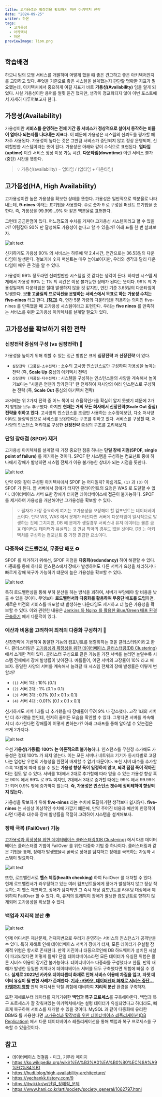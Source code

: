 ```yaml
---
title: 고가용성과 확장성을 확보하기 위한 아키텍처 전략
date: "2024-09-25"
writer: 하온
tags:
  - 고가용성
  - 아키텍처
  - 하온 
previewImage: lion.png
---
```


## 학습배경

하모니 팀의 모행 서비스를 개발하며 어떻게 했을 떄 좋은 견고하고 좋은 아키텍처인지를 고민하고 있다. 무엇을 기준으로 좋은 시스템을 설계했는지 판단할 명확한 지표가 필요했는데, 아키텍처에서 중요하게 여길 지표가 바로 **가용성(Availability)** 임을 알게 되었다. 사실 가용성이란 용어를 얼핏 듣긴 했지만, 생각이 정교화되지 않아 이번 포스트에서 자세히 다루어보고자 한다. 

## 가용성(Availability)

가용성이란 **서비스를 운영하는 전체 기간 중 서비스가 정상적으로 살아서 동작하는 비율이 얼마나 되는지를 나타내는 지표**다. 이 떄문에 가용성은 시스템의 신뢰도를 평가할 때 자주 사용된다. 
가용성이 높다는 것은 그만큼 서비스가 중단되지 않고 정상 운영되며, 신뢰할만한 시스템이라는 뜻이 된다. 가용성은 아래와 같이 수식으로 표현된다. **업타임(uptime)** 이란 서비스 정상 이용 가능 시간, **다운타임(downtime)** 이란 서비스 불가(중단) 시간을 뜻한다.

> 💡 가용성(availability) = 업타임 / (업타임 + 다운타임)

## 고가용성(HA, High Availability)

고가용성이란 높은 가용성을 확보한 상태를 뜻한다. 가용성은 일반적으로 백분율로 나타내는데, **9-nines** 이라는 표기법을 사용한다. 주로 숫자 9 로 구성된 퍼센트 표기법을 뜻한다. 즉, 가용성을 99.999...9% 와 같은 백분율로 표현한다. 

그런데 궁금한점이 있다. 어느정도의 수치를 가져야 고가용성 시스템이라고 할 수 있을까? 어림잡아 90% 만 달성해도 가용성이 높다고 할 수 있을까? 아래 표를 한 번 살펴보자.

![alt text](image.png)

신기하게도 가용성 90% 의 서비스는 하루에 약 2.4시간, 연간으로는 36.53일의 다운타임이 발생한다. 겉보기에 숫자 퍼센트는 매우 높아보이지만, 우리와 생각과 달리 다운타임이 매우 큰 것을 알 수 있다. 

가용성이 99% 정도라면 신뢰할만한 시스템일 것 같다는 생각이 든다. 하지만 시스템 세계에서 가용성 99% 는 1% 의 시간은 이용 불가능한 상태가 된다는 뜻이다. 99% 의 가용성일때의 다운타임은 절대 발생하지 않을 것 같지만, 연간 기준 3.65일의 다운타임이 발생한다. **보통 고품질의 프로덕션을 운영하는 서비스에서 목표로 하는 가용성 수치는 five-nines** 라고 한다. **[(참고)](https://ko.wikipedia.org/wiki/%EA%B3%A0%EA%B0%80%EC%9A%A9%EC%84%B1)** 즉, 연간 5분 가량의 다운타임을 허용하는 의미인 five-nines 를 만족했을 때 고가용성 시스템이라고 표현한다. 우리는 **five nines** 를 만족하는 서비스를 위한 고가용성 아키텍처를 설계할 필요가 있다.

## 고가용성을 확보하기 위한 전략

### 신장전략 중심의 구성 (vs 심장전략) 🔑

가용성을 높이기 위해 취할 수 있는 접근 방법은 크게 **심장전략** 과 **신장전략** 이 있다. 

- `심장전략 (고품질-소수전략)` : 소수의 고사양 인스턴스로만 구성하여 가용성을 높이는 전략 (즉, **Scale Up** 중심의 아키텍처 전략) 
- `신장전략 (저품질-다수전략)` : 시스템을 구성하는 인스턴스들의 사양을 계속해서 높이기보다는 "사물은 언젠가 망가진다" 란 전제하여 저사양의 여러 인스턴스로 구성하는 전략 (즉, **Scale Out** 중심의 아키텍처 전략)

과거에는 위 2가지 전략 중 어느 쪽이 더 효율적인가를 확실히 알지 못했기 떄문에 2가지 방법을 모두 추구했다. 하지만 **현재는 거의 모든 회사에서 신장전략(Scale Out 중심) 전략을 취하고 있다.** 고사양의 인스턴스를 조금만 사용하는 소수정예보단, 다소 저사양이라도 물량작전으로 서비스를 보완한다는 구조를 취하고 있다. 서비스를 구성할 때, 저사양의 인스턴스 어려대로 구성한 **신장전략** 중심의 구조를 고려해보자.

### 단일 장애점 (SPOF) 제거

고가용성 아키텍처를 설계할 때 가장 중요한 점중 하나는 **단일 장애 지점(SPOF, single point of failure)** 를 제거하는 것이다. SPOF 란 시스템을 구성하는 컴포넌트 중에 하나에서 장애가 발생하면 시스템 전체가 이용 불가능한 상태가 되는 지점을 뜻한다.

![alt text](image-4.png)

만약 위와 같이 구성된 아키텍처에서 SPOF 는 어디일까? 아쉽게도, `(1)` 과 `(3)` 이 SPOF 가 된다. 웹 서버에서 장애가 터지면 클라이언트의 요청은 WAS 로 도달할 수 없다. 데이터베이스 서버 또한 장애가 터지면 데이터베이스에 접근이 불가능하다. SPOF 를 제거하여 가용성을 개선해야만 고가용성을 확보할 수 있다. 

> 💡 필자가 가장 중요하게 여기는 고가용성을 보장해야 할 컴포넌트는 데이터베이스이다. 만약 WS, WAS 에서 문제가 터진다면 서버에 다운타임이 일시적으로 발생하는 것에 그치지만, DB 에 문제가 생길경우 서비스내 유저 데이터는 몰론 금융 데이터등 데이터가 유실되는 것 만큼 최악의 경우도 없을 것이다. DB 는 아키텍처를 구성하는 컴포넌트 중 가장 민감한 요소이다.

### 다중화와 로드밸런싱, 무중단 배포 ♻️

SPOF 를 제거하기 위해선, SPOF 지점을 **다중화(redundancy)** 하여 해결할 수 있다. 다중화를 통해 하나의 인스턴스에서 장애가 발생하여도 다른 서버가 요청을 처리하거나 빠르게 장애 복구가 가능하기 떄문에 높은 가용성을 확보할 수 있다. 

![alt text](image-5.png)

특히 로드밸런싱을 통해 부하 분산을 하는 방식을 꾀하여, 서버가 부담해야 할 비용을 낮출 수 있을 것이다. 무엇보다 **로드밸런서와 다중화를 활용하여 무중단 배포를 도입**하면, 새로운 버전의 서비스를 배포할 떄 발생하는 다운타임도 제거하고 더 높은 가용성을 확보할 수 있다. 이와 관련한 내용은 [Jenkins 와 Nginx 를 활용한 Blue/Green 배포 환경 구축하기](https://haon.blog/haon/infra/ci-cd/jenkins-nginx-blue-green/) 에서 다룬적이 있다.


### 예산과 비용을 고려하여 최적의 다중화 구성하기 🎯

신장전략에 기반하여 동일한 기능의 컴포넌트를 병렬화하는 것을 클러스터링이라고 한다. 클러스터링은 [고가용성과 확장성을 위한 데이터베이스 클러스터링(DB Clustering)](https://haon.blog/database/clustering/) 에서 소개한 적이 있다. 클러스터 구성으로 같은 기능을 가진 서버를 늘리면 늘릴수록 시스템 전체에서 장애 발생률이 낮아진다. 예를들어, 어떤 서버의 고장률이 10% 라고 해보자. 동일한 사양의 서버를 계속해서 늘려갈 때 시스템 전체의 장애 발생률은 어떻게 변할까?

- `(1)` 서버 1대 : 10% (0.1)
- `(2)` 서버 2대 : 1% (0.1 x 0.1)
- `(3)` 서버 3대 : 0.1% (0.1 x 0.1 x 0.1)
- `(4)` 서버 4대 : 0.01% (0.1 x 0.1 x 0.1)

신기하게도 서버 1대를 더 추가했을 때 장애률이 무려 9% 나 감소했다. 고작 1대의 서버만 더 추가했을 뿐인데, 현저히 줄어든 모습을 확인할 수 있다. 그렇다면 서버를 계속해서 더 추가한다면 장애률이 어떻게 변하는가? 아래 그래프를 통해 알아낼 수 있는점은 크게 2가지다.

![alt text](image-1.png)

우선 **가용성(가동률) 100% 는 이론적으로 불가능**하다. 인스턴스를 무한정 추가해도 가용성은 절대 100% 가 되지 않는다. 이는 모든 서버나 네트워크 기기가 동시다발로 고장나는 엄청난 우연의 가능성을 완전히 배제할 수 없기 때문이다. 또한 서버 대수를 추가할수록 1대함에 따라 얻을 수 있는 **가용성 향상 폭이 일정하지 않고, 되려 점점 폭이 작아진다**는 점도 알 수 있다. 서버를 1대에서 2대로 추가함에 따라 얻을 수 있는 가용성 향상 혹은 90% 에서 99% 로 9% 이지만, 2대에서 3대로 증가할 때에는 99% 에서 99.99% 가 되어 0.9% 밖에 증가하지 않는다. **즉, 가용성은 인스턴스 갯수에 정비례하여 향상되지 않는다.** 

가용성을 확보하기 위해 **five-nines** 라는 수치에 도달하기란 생각보다 쉽지않다.  **five-nines** 는 사실상 이상적인 수치에 가깝기 떄문에, 만약 주어진 비용과 예산이 한정적이라면 다중화 대수와 장애 발생률을 적절히 고려하여 시스템을 설계해보자. 

### 장애 극복 (FailOver) 기능

[고가용성과 확장성을 위한 데이터베이스 클러스터링(DB Clustering)](https://haon.blog/database/clustering/) 에서 다룬 데이터베이스 클러스터링 기법이 FailOver 를 위한 다중화 기법 중 하나이다. 클러스터링과 같은 기법을 통해, 장애가 발생했을시 곧바로 장애를 탐지하고 장애를 극복하는 자동화 시스템이 필요하다.

![alt text](image-6.png)

또한, 로드밸런서로 **헬스 체킹(health checking)** 하여 FailOver 를 대처할 수 있다. 현재 로드밸런서가 라우팅하고 있는 여러 컴포넌트들에게 장애가 발생하지 않고 정상 작동하는지 헬스 체크하고, 장애가 탐지되면 그 즉시 해당 컴포넌트를 라우팅 대상에서 제외하여 FailOver 할 수 있다. 즉, 유저의 트래픽이 장애가 발생한 컴포넌트로 향하지 않게되어 고가용성을 확보할 수 있다.

### 백업과 지리적 분산 🌍

![alt text](image-7.png)

언제 어디서든 재난문제, 천재지변으로 우리가 운영하는 서비스의 인스턴스가 공격받을 수 있다. 특히 재해로 인해 데이터베이스 서버가 장애가 터져, 모든 데이터가 유실될 잠재적 위험은 항시로 존재한다.  만약 지진이나 태풍으로인해 DB 하드웨어가 설치된 시설이 파괴되었다면 어떻게 될까? 단일 데이터베이스라면 모든 데이터가 유실된 위험은 몰론 서비스 이용이 장기간 불가능하다. 데이터베이스 다중화를 구성했다고 한들, 만약 재해가 발생한 동일한 지역내에 데이터베이스 서버를 모두 구축했다면 위험에 빠질 수 있다. **실제로 2022년 카카오 데이터센터 화재로 인해 서비스 이용에 차질을 입고, 자칫 데이터 유실이 될 뻔한 사례가 존재한다. [기사 : 카카오, 데이터센터 화재로 서비스 중단… 카뱅까지 영향](https://www.hani.co.kr/arti/society/society_general/1062797.html)** 언제 어디서든 닥칠 위험에 대비하여 **지리적 분산** 환경을 구축하자.

또한 재해로부터 데이터를 지키기위한 **백업과 복구 프로세스**를 구축해야한다. 백업과 복구 프로세스가 잘 갖춰져있는 아키텍처에서는 설령 데이터가 유실되었다고 하더라도, 빠르게 복구하여 서비스를 재개할 수 있을 것이다. MySQL 과 같이 다중화에 유리한 DBMS 를 사용한다면 [고가용성과 확장성을 위한 데이터베이스 레플리케이션(DB Replication)](https://haon.blog/database/replication-theory/) 에서 다룬 데이터베이스 레플리케이션을 통해 백업과 복구 프로세스를 구축할 수 있을것이다.

## 참고

- 데이터베이스 첫걸음 - 미크, 기무라 메이지
- https://ko.wikipedia.org/wiki/%EA%B3%A0%EA%B0%80%EC%9A%A9%EC%84%B1
- https://hudi.blog/high-availability-architecture/
- https://yechankk.tistory.com/9
- https://itwiki.kr/w/단일_장애점_문제
- https://www.hani.co.kr/arti/society/society_general/1062797.html

